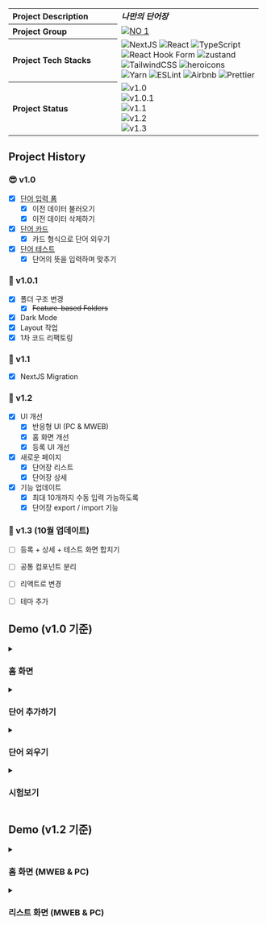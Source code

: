 <img src="https://capsule-render.vercel.app/api?section=header&type=waving&height=300&text=My%20Voca&color=gradient&fontSize=90&customColorList=0,2,2,5,30" alt="" />
<table>
  <tbody>
    <tr>
      <th align="left" width="200">Project Description</th>
      <td><strong><i>나만의 단어장</i></strong></td>
    </tr>
    <tr>
      <th align="left" width="200">Project Group</th>
      <td>
        <a href="https://github.com/akffkdahffkdgo77/my-toy-projects">
          <img src="https://img.shields.io/badge/NO%201-My%20Toy%20Projects-blue?style=flat" alt="NO 1" />
        </a>
      </td>
    </tr>
    <tr>
      <th align="left" width="200">Project Tech Stacks</th>
      <td>
        <div>
          <img src="https://img.shields.io/badge/Next-black?style=flat&logo=next.js&logoColor=white" alt="NextJS" />
          <img src="https://img.shields.io/badge/react-%2320232a.svg?style=flat&logo=react&logoColor=%2361DAFB" alt="React" />
          <img src="https://img.shields.io/badge/typescript-%23007ACC.svg?style=flat&logo=typescript&logoColor=white" alt="TypeScript" />
          <br/>
          <img src="https://img.shields.io/badge/React%20Hook%20Form-%23EC5990.svg?style=flat&logo=reacthookform&logoColor=white" alt="React Hook Form" />
          <img src="https://img.shields.io/badge/-zustand-black?style=flat" alt="zustand" />
          <br/>
          <img src="https://img.shields.io/badge/tailwindcss-%2338B2AC.svg?style=flat&logo=tailwind-css&logoColor=white" alt="TailwindCSS" />
          <img src="https://img.shields.io/badge/-heroicons-8B5CF6?style=flat" alt="heroicons" />
          <br/>
          <img src="https://img.shields.io/badge/yarn-%232C8EBB.svg?style=flat&logo=yarn&logoColor=white" alt="Yarn" />
          <img src="https://img.shields.io/badge/ESLint-4B3263?style=flat&logo=eslint&logoColor=white" alt="ESLint" />
          <img src="https://img.shields.io/badge/Airbnb-%23ff5a5f.svg?style=flat&logo=Airbnb&logoColor=white" alt="Airbnb" />
          <img src="https://img.shields.io/badge/prettier-1A2C34?style=flat&logo=prettier&logoColor=F7BA3E" alt="Prettier" />
        </div>
      </td>
    </tr>
    <tr>
      <th align="left" width="200">Project Status</th>
      <td>
        <img src="https://img.shields.io/badge/v1.0-2022--09--22%20~%202022--10--02-ffe5ec?style=flat" alt="v1.0" />
        <br/>
        <img src="https://img.shields.io/badge/v1.0.1-2023--03-ffc2d1?style=flat" alt="v1.0.1" />
        <br/>
        <img src="https://img.shields.io/badge/v1.1-2023--07-ffa0b7?style=flat" alt="v1.1" />
        <br/>
        <img src="https://img.shields.io/badge/v1.2-2023--09-ff8da9?style=flat" alt="v1.2" />
        <br/>
        <img src="https://img.shields.io/badge/Coming Soon v1.3-2023-ff7194?style=flat" alt="v1.3" />
      </td>
    </tr>
  </tbody>
</table>

## Project History

### 😎 v1.0

-   [x] [단어 입력 폼](https://github.com/akffkdahffkdgo77/weekly-clone-coding/blob/main/my-voca/1.md)
    -   [x] 이전 데이터 불러오기
    -   [x] 이전 데이터 삭제하기
-   [x] [단어 카드](https://github.com/akffkdahffkdgo77/weekly-clone-coding/blob/main/my-voca/2.md)
    -   [x] 카드 형식으로 단어 외우기
-   [x] [단어 테스트](https://github.com/akffkdahffkdgo77/weekly-clone-coding/blob/main/my-voca/3.md)
    -   [x] 단어의 뜻을 입력하며 맞추기

### 🚀 v1.0.1

-   [x] 폴더 구조 변경
    -   [x] ~~Feature-based Folders~~
-   [x] Dark Mode
-   [x] Layout 작업
-   [x] 1차 코드 리팩토링

### 🚀 v1.1

-   [x] NextJS Migration

### 🔮 v1.2

-   [x] UI 개선
    -   [x] 반응형 UI (PC & MWEB)
    -   [x] 홈 화면 개선
    -   [x] 등록 UI 개선
-   [x] 새로운 페이지
    -   [x] 단어장 리스트 
    -   [x] 단어장 상세 
-   [x] 기능 업데이트
    -   [x] 최대 10개까지 수동 입력 가능하도록
    -   [x] 단어장 export / import 기능
 ### 🎃 v1.3 (10월 업데이트)
-   [ ] 등록 + 상세 + 테스트 화면 합치기
-   [ ] 공통 컴포넌트 분리
-   [ ] 리액트로 변경
-   [ ] 테마 추가


## Demo (v1.0 기준)

<details>
  <summary><h3>홈 화면</h3></summary>
  <img width="700" src="https://github.com/akffkdahffkdgo77/weekly-clone-coding/assets/52883505/fb51a3d0-5544-4275-9923-f4451d1d7111" alt="my voca home demo" />
</details>
<details>
  <summary><h3>단어 추가하기</h3></summary>
  <img width="700" src="https://github.com/akffkdahffkdgo77/weekly-clone-coding/assets/52883505/2c9e61b8-4729-47d8-abe4-178ebe6ffe9f" alt="my voca add demo" />
</details>
<details>
  <summary><h3>단어 외우기</h3></summary>
  <img width="700" src="https://github.com/akffkdahffkdgo77/weekly-clone-coding/assets/52883505/f1dbbc49-9964-4a1d-9d28-a378cc957366" alt="my voca flip demo" />
  <br/>
  <img width="700" src="https://github.com/akffkdahffkdgo77/weekly-clone-coding/assets/52883505/b9f65da7-0be4-4fa5-9026-7bc03699494c" alt="my voca change word demo" />
  <br/>
  <img width="700" src="https://github.com/akffkdahffkdgo77/weekly-clone-coding/assets/52883505/1667ec2e-ba00-4a23-a1ce-87465b3bb3a7" alt="my voca page move demo" />
</details>
<details>
  <summary><h3>시험보기</h3></summary>
  <img width="700" src="https://github.com/akffkdahffkdgo77/weekly-clone-coding/assets/52883505/14213350-ac65-425a-93ce-a5eeb23139a5" alt="my voca test demo" />
</details>

## Demo (v1.2 기준)
<details>
  <summary><h3>홈 화면 (MWEB & PC)</h3></summary>
  <h4>MWEB</h4>
  <img width="360" alt="MWEB Home" src="https://github.com/akffkdahffkdgo77/my-voca/assets/52883505/2c36d331-da11-4ec6-95f4-a8dafca504d0" />
  <h4>PC</h4>
  <img width="768" alt="PC Home" src="https://github.com/akffkdahffkdgo77/my-voca/assets/52883505/ee7bb80f-dda6-44e5-a114-0ee2455a7fa8">
</details>
<details>
  <summary><h3>리스트 화면 (MWEB & PC)</h3></summary>
  <h4>MWEB</h4>
  <img src="https://github.com/akffkdahffkdgo77/my-voca/assets/52883505/a4341254-ef70-4930-be98-1ce77d7a5cc5" alt="MWEB List" />
  <h4>PC</h4>
  <img src="https://github.com/akffkdahffkdgo77/my-voca/assets/52883505/e5d5e9ef-8167-4df9-8cc2-ec61e5978d4d" alt="PC List" />
</details>
